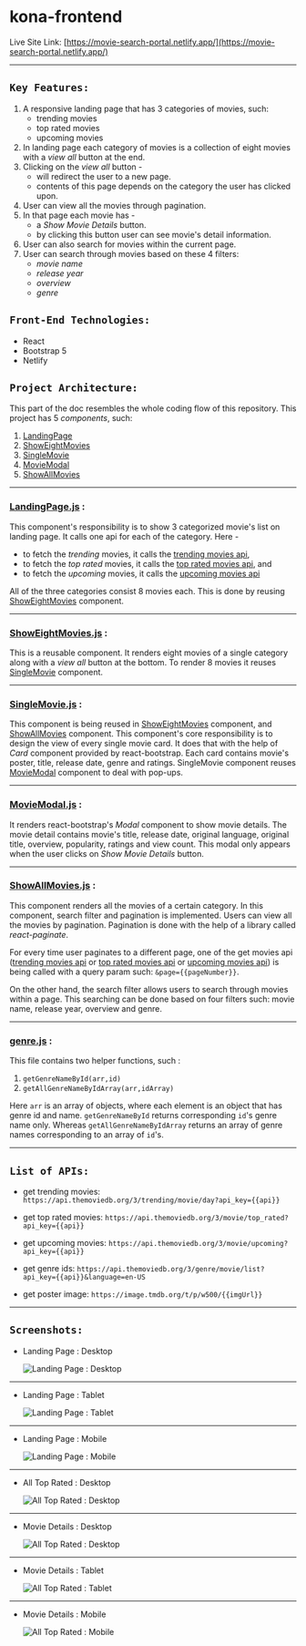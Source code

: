 # kona-frontend

Live Site Link: [https://movie-search-portal.netlify.app/](https://movie-search-portal.netlify.app/)

---

## `Key Features:`

1. A responsive landing page that has 3 categories of movies, such:
    - trending movies
    - top rated movies
    - upcoming movies
2. In landing page each category of movies is a collection of eight movies with a *view all* button at the end.
3. Clicking on the *view all* button -
    - will redirect the user to a new page. 
    - contents of this page depends on the category the user has clicked upon.
5. User can view all the movies through pagination.
6. In that page each movie has -
    - a *Show Movie Details* button. 
    - by clicking this button user can see movie's detail information.
6. User can also search for movies within the current page.
7. User can search through movies based on these 4 filters:
    - *movie name*
    - *release year*
    - *overview*
    - *genre*

## `Front-End Technologies:`

- React
- Bootstrap 5
- Netlify

## `Project Architecture:`

This part of the doc resembles the whole coding flow of this repository. This project has 5 *components*, such:
1. [LandingPage](#showAllMovies)
2. [ShowEightMovies](#showEightMovies)
3. [SingleMovie](#singleMovie)
4. [MovieModal](#movieModal)
5. [ShowAllMovies](#showAllMovies)

---

### [LandingPage.js](./src/Components/LandingPage/LandingPage.js) <span id="showAllMovies"></span> : 

This component's responsibility is to show 3 categorized movie's list on landing page. It calls one api for each of the category. Here -
- to fetch the *trending* movies, it calls the [trending movies api](#trendingMovies),
- to fetch the *top rated* movies, it calls the [top rated movies api](#topRatedMovies), and
- to fetch the *upcoming* movies, it calls the [upcoming movies api](#upcomingMovies)

All of the three categories consist 8 movies each. This is done by reusing [ShowEightMovies](#showEightMovies) component.

---

### [ShowEightMovies.js](./src/Components/ShowEightMovies/ShowEightMovies.js) <span id="showEightMovies"></span> : 
This is a reusable component. It renders eight movies of a single category along with a *view all* button at the bottom. To render 8 movies it reuses [SingleMovie](#singleMovie) component. 

---

### [SingleMovie.js](./src/Components/SingleMovie/SingleMovie.js) <span id="singleMovie"></span> : 
This component is being reused in [ShowEightMovies](#showEightMovies) component, and [ShowAllMovies](#showAllMovies) component. This component's core responsibility is to design the view of every single movie card.
It does that with the help of *Card* component provided by react-bootstrap. Each card contains movie's poster, title, release date, genre and ratings. SingleMovie component reuses [MovieModal](#movieModal) component to deal with pop-ups. 

---

### [MovieModal.js](./src/Components/MovieModal/MovieModal.js) <span id="movieModal"></span> : 
It renders react-bootstrap's *Modal* component to show movie details. The movie detail contains movie's title, release date, original language, original title, overview, popularity, ratings and view count. This modal only appears when the user clicks on *Show Movie Details* button.

---

### [ShowAllMovies.js](./src/Components/ShowAllMovies/ShowAllMovies.js) <span id="showAllMovies"></span> : 
This component renders all the movies of a certain category. In this component, search filter and pagination is implemented. Users can view all the movies by pagination. Pagination is done with the help of a library called *react-paginate*.

For every time user paginates to a different page, one of the get movies api ([trending movies api](#trendingMovies) or [top rated movies api](#topRatedMovies) or [upcoming movies api](#upcomingMovies)) is being called with a query param such: `&page={{pageNumber}}`.

On the other hand, the search filter allows users to search through movies within a page. This searching can be done based on four filters such: movie name, release year, overview and genre. 

---

### [genre.js](./src/utility/genre.js) : 
This file contains two helper functions, such : 
1. `getGenreNameById(arr,id)` 
2. `getAllGenreNameByIdArray(arr,idArray)`

Here `arr` is an array of objects, where each element is an object that has genre id and name. `getGenreNameById` returns corresponding `id`'s genre name only. Whereas `getAllGenreNameByIdArray` returns an array of genre names corresponding to an array of `id`'s.

---

## `List of APIs:`

- get trending movies: <span id="trendingMovies"></span> `https://api.themoviedb.org/3/trending/movie/day?api_key={{api}}`

- get top rated movies: <span id="topRatedMovies"></span> `https://api.themoviedb.org/3/movie/top_rated?api_key={{api}}`

- get upcoming movies: <span id="upcomingMovies"></span> `https://api.themoviedb.org/3/movie/upcoming?api_key={{api}}`

- get genre ids: <span id="genreIds"></span> `https://api.themoviedb.org/3/genre/movie/list?api_key={{api}}&language=en-US`

- get poster image: <span id="posterImg"></span> `https://image.tmdb.org/t/p/w500/{{imgUrl}}`

---

## `Screenshots:`

- Landing Page : Desktop
    
    ![Landing Page : Desktop](./screenshots/1.landing_page_desktop.png)

---

- Landing Page : Tablet
    
    ![Landing Page : Tablet](./screenshots/2.landing_page%20_tablet.png)

---

- Landing Page : Mobile
    
    ![Landing Page : Mobile](./screenshots/3.landing_page_mobile.png)

---

- All Top Rated : Desktop
    
    ![All Top Rated : Desktop](./screenshots/4.png)

---

- Movie Details : Desktop
    
    ![All Top Rated : Desktop](./screenshots/5_movie_details_desktop.png)

---

- Movie Details : Tablet
    
    ![All Top Rated : Tablet](./screenshots/6_movie_details_tablet.png)

---

- Movie Details : Mobile
    
    ![All Top Rated : Mobile](./screenshots/7_movie_details_phone.png)